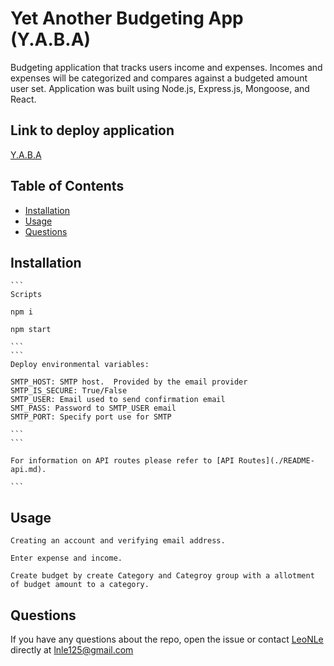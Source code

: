 # Yet Another Budgeting App (Y.A.B.A) 
Budgeting application that tracks users income and expenses.  Incomes and expenses will be categorized and compares against a budgeted amount user set.
Application was built using Node.js, Express.js, Mongoose, and React.

## Link to deploy application
[Y.A.B.A](https://yaba-1.herokuapp.com/)

## Table of Contents
* [Installation](#installation) 
* [Usage](#usage)
* [Questions](#questions)

## Installation

	```
	Scripts

	npm i
	
	npm start 

	``` 
	```	
	Deploy environmental variables:
	
	SMTP_HOST: SMTP host.  Provided by the email provider
	SMTP_IS_SECURE: True/False
	SMTP_USER: Email used to send confirmation email
	SMT_PASS: Password to SMTP_USER email
	SMTP_PORT: Specify port use for SMTP

	```
	```

	For information on API routes please refer to [API Routes](./README-api.md).

	```
## Usage
	
	Creating an account and verifying email address.
	
	Enter expense and income.

	Create budget by create Category and Categroy group with a allotment of budget amount to a category.

## Questions 
If you have any questions about the repo, open the issue or contact [LeoNLe](https://github.com/leoNle) directly at lnle125@gmail.com

	
